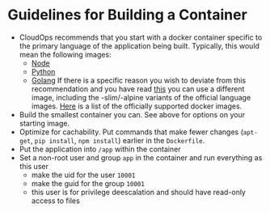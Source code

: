 # Guidelines for Building a Container
* CloudOps recommends that you start with a docker container specific to the 
 primary language of the application being built. Typically, this would mean the 
 following images:
  * [Node](https://hub.docker.com/_/node/)
  * [Python](https://hub.docker.com/_/python/)
  * [Golang](https://hub.docker.com/_/golang/)
 If there is a specific reason you wish to deviate from this recommendation and you
 have read [this](https://docs.docker.com/docker-hub/official_repos/) you can use a
 different image, including the -slim/-alpine variants of the official language images.
 [Here](https://hub.docker.com/explore/) is a list of the officially supported docker images.
* Build the smallest container you can. See above for options on your starting image.
* Optimize for cachability. Put commands that make fewer changes (`apt-get`, `pip install`, `npm install`) earlier in the `Dockerfile`.
* Put the application into `/app` within the container
* Set a non-root user and group `app` in the container and run everything as this user
  * make the uid for the user `10001`
  * make the guid for the group `10001`
  * this user is for privilege deescalation and should have read-only access to files
